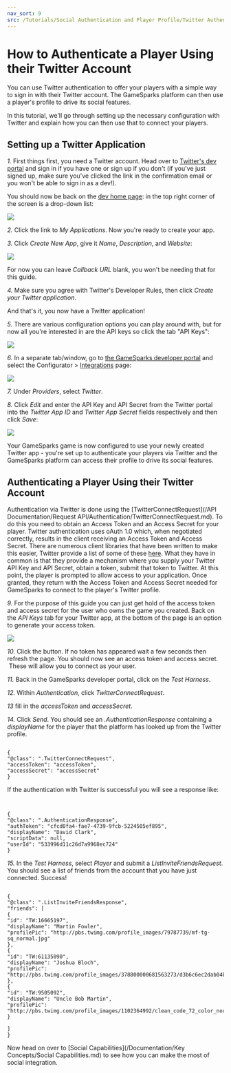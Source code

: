 ```yaml
---
nav_sort: 9
src: /Tutorials/Social Authentication and Player Profile/Twitter Authentication.md
---
```


# How to Authenticate a Player Using their Twitter Account

You can use Twitter authentication to offer your players with a simple way to sign in with their Twitter account. The GameSparks platform can then use a player's profile to drive its social features.

In this tutorial, we'll go through setting up the necessary configuration with Twitter and explain how you can then use that to connect your players.

## Setting up a Twitter Application

*1.* First things first, you need a Twitter account. Head over to [Twitter's dev portal](https://dev.twitter.com/user/login?destination=home) and sign in if you have one or sign up if you don't (if you've just signed up, make sure you've clicked the link in the confirmation email or you won't be able to sign in as a dev!).

You should now be back on the [dev home page](http://dev.twitter.com): in the top right corner of the screen is a drop-down list:

![](img/AuthTwit/1.png)

*2.* Click the link to *My Applications*. Now you're ready to create your app.

*3.* Click *Create New App*, give it *Name*, *Description*, and *Website*:

![](img/AuthTwit/2.png)

For now you can leave *Callback URL* blank, you won't be needing that for this guide.

*4.* Make sure you agree with Twitter's Developer Rules, then click *Create your Twitter application*.

And that's it, you now have a Twitter application!

*5.* There are various configuration options you can play around with, but for now all you're interested in are the API keys so click the tab "API Keys":

![](img/AuthTwit/3.png)

*6.* In a separate tab/window, go to [the GameSparks developer portal](https://portal.gamesparks.net) and select the Configurator > [Integrations](/Documentation/Configurator/Integrations.md) page:

![](img/AuthTwit/6.png)

*7.* Under *Providers*, select *Twitter*.

*8.* Click *Edit* and enter the API Key and API Secret from the Twitter portal into the *Twitter App ID* and *Twitter App Secret* fields respectively and then click *Save*:

![](img/AuthTwit/4.png)

Your GameSparks game is now configured to use your newly created Twitter app - you're set up to authenticate your players via Twitter and the GameSparks platform can access their profile to drive its social features.

## Authenticating a Player Using their Twitter Account

Authentication via Twitter is done using the [TwitterConnectRequest](/API Documentation/Request API/Authentication/TwitterConnectRequest.md). To do this you need to obtain an Access Token and an Access Secret for your player. Twitter authentication uses oAuth 1.0 which, when negotiated correctly, results in the client receiving an Access Token and Access Secret. There are numerous client libraries that have been written to make this easier, Twitter provide a list of some of these [here](https://dev.twitter.com/docs/twitter-libraries). What they have in common is that they provide a mechanism where you supply your Twitter API Key and API Secret, obtain a token, submit that token to Twitter. At this point, the player is prompted to allow access to your application. Once granted, they return with the Access Token and Access Secret needed for GameSparks to connect to the player's Twitter profile.

*9.* For the purpose of this guide you can just get hold of the access token and access secret for the user who owns the game you created. Back on the *API Keys* tab for your Twitter app, at the bottom of the page is an option to generate your access token.

![](img/AuthTwit/5.png)

*10.* Click the button. If no token has appeared wait a few seconds then refresh the page. You should now see an access token and access secret.  These will allow you to connect as your user.

*11.* Back in the GameSparks developer portal, click on the *Test Harness*.

*12.* Within *Authentication*, click *TwitterConnectRequest*.

*13* fill in the *accessToken* and *accessSecret*.

*14.* Click *Send*. You should see an *.AuthenticationResponse* containing a *displayName* for the player that the platform has looked up from the Twitter profile.

```

{
"@class": ".TwitterConnectRequest",
"accessToken": "accessToken",
"accessSecret": "accessSecret"
}

```

If the authentication with Twitter is successful you will see a response like:

```


{
"@class": ".AuthenticationResponse",
"authToken": "cfcd0fa4-fae7-4739-9fcb-5224505ef895",
"displayName": "David Clark",
"scriptData": null,
"userId": "533996d11c26d7a9968ec724"
}

```

*15.* In the *Test Harness*, select *Player* and submit a *ListInviteFriendsRequest*. You should see a list of friends from the account that you have just connected. Success!

```

{
"@class": ".ListInviteFriendsResponse",
"friends": [
{
"id": "TW:16665197",
"displayName": "Martin Fowler",
"profilePic": "http://pbs.twimg.com/profile_images/79787739/mf-tg-sq_normal.jpg"
},
{
"id": "TW:61135090",
"displayName": "Joshua Bloch",
"profilePic": "http://pbs.twimg.com/profile_images/378800000681563273/d3b6c6ec2dab04b26e340b521d16f57c_normal.jpeg"
},
{
"id": "TW:9505092",
"displayName": "Uncle Bob Martin",
"profilePic": "http://pbs.twimg.com/profile_images/1102364992/clean_code_72_color_normal.png"
}

]
}

```
Now head on over to [Social Capabilities](/Documentation/Key Concepts/Social Capabilities.md) to see how you can make the most of social integration.
